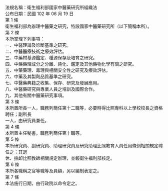 法規名稱：衛生福利部國家中醫藥研究所組織法  
公布日期：民國 102 年 06 月 19 日  
第 1 條  
衛生福利部為辦理中醫藥之研究，特設國家中醫藥研究所（以下簡稱本所）。  
第 2 條  
本所掌理下列事項：  
一、中醫理論及診斷基準之研究。  
二、中醫醫療技術之療效評估。  
三、中藥材基源鑑定、種源保存及培育之研究。  
四、中藥藥理成分之分離、純化、鑑定及其他藥物化學有關之研究。  
五、中藥藥理、毒理與相關安全性之研究及療效評估。  
六、中藥及其製劑品質基準之研究。  
七、中醫藥典籍之收集、保存、研究及發展應用。  
八、中醫藥研究與專業人員之培訓及國際合作。  
九、其他有關中醫藥研究事項。  
第 3 條  
本所置所長一人，職務列簡任第十二職等，必要時得比照專科以上學校校長之資格聘任；副所長  
一人，由研究員兼任。  
第 4 條  
本所置主任秘書，職務列簡任第十職等。  
第 5 條  
本所研究員、副研究員、助理研究員及研究助理比照教育人員任用條例相關規定聘任之；其退  
休、撫卹比照教師相關規定辦理，並報衛生福利部核定。  
第 6 條  
本所各職稱之官等職等及員額，另以編制表定之。  
第 7 條  
本法施行日期，由行政院以命令定之。  



